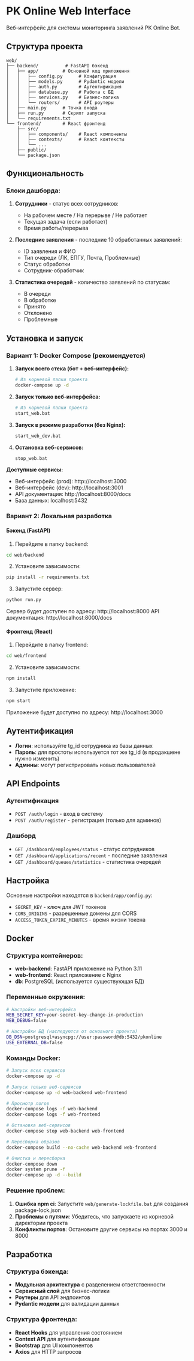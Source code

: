 # PK Online Web Interface

Веб-интерфейс для системы мониторинга заявлений PK Online Bot.

## Структура проекта

```
web/
├── backend/          # FastAPI бэкенд
│   ├── app/         # Основной код приложения
│   │   ├── config.py      # Конфигурация
│   │   ├── models.py      # Pydantic модели
│   │   ├── auth.py        # Аутентификация
│   │   ├── database.py    # Работа с БД
│   │   ├── services.py    # Бизнес-логика
│   │   └── routers/       # API роутеры
│   ├── main.py      # Точка входа
│   ├── run.py       # Скрипт запуска
│   └── requirements.txt
└── frontend/        # React фронтенд
    ├── src/
    │   ├── components/    # React компоненты
    │   ├── contexts/      # React контексты
    │   └── ...
    ├── public/
    └── package.json
```

## Функциональность

### Блоки дашборда:

1. **Сотрудники** - статус всех сотрудников:
   - На рабочем месте / На перерыве / Не работает
   - Текущая задача (если работает)
   - Время работы/перерыва

2. **Последние заявления** - последние 10 обработанных заявлений:
   - ID заявления и ФИО
   - Тип очереди (ЛК, ЕПГУ, Почта, Проблемные)
   - Статус обработки
   - Сотрудник-обработчик

3. **Статистика очередей** - количество заявлений по статусам:
   - В очереди
   - В обработке
   - Принято
   - Отклонено
   - Проблемные

## Установка и запуск

### Вариант 1: Docker Compose (рекомендуется)

1. **Запуск всего стека (бот + веб-интерфейс):**
   ```bash
   # Из корневой папки проекта
   docker-compose up -d
   ```

2. **Запуск только веб-интерфейса:**
   ```bash
   # Из корневой папки проекта
   start_web.bat
   ```

3. **Запуск в режиме разработки (без Nginx):**
   ```bash
   start_web_dev.bat
   ```

4. **Остановка веб-сервисов:**
   ```bash
   stop_web.bat
   ```

**Доступные сервисы:**
- Веб-интерфейс (prod): http://localhost:3000
- Веб-интерфейс (dev): http://localhost:3001
- API документация: http://localhost:8000/docs
- База данных: localhost:5432

### Вариант 2: Локальная разработка

#### Бэкенд (FastAPI)

1. Перейдите в папку backend:
```bash
cd web/backend
```

2. Установите зависимости:
```bash
pip install -r requirements.txt
```

3. Запустите сервер:
```bash
python run.py
```

Сервер будет доступен по адресу: http://localhost:8000
API документация: http://localhost:8000/docs

#### Фронтенд (React)

1. Перейдите в папку frontend:
```bash
cd web/frontend
```

2. Установите зависимости:
```bash
npm install
```

3. Запустите приложение:
```bash
npm start
```

Приложение будет доступно по адресу: http://localhost:3000

## Аутентификация

- **Логин**: используйте tg_id сотрудника из базы данных
- **Пароль**: для простоты используется тот же tg_id (в продакшене нужно изменить)
- **Админы**: могут регистрировать новых пользователей

## API Endpoints

### Аутентификация
- `POST /auth/login` - вход в систему
- `POST /auth/register` - регистрация (только для админов)

### Дашборд
- `GET /dashboard/employees/status` - статус сотрудников
- `GET /dashboard/applications/recent` - последние заявления
- `GET /dashboard/queues/statistics` - статистика очередей

## Настройка

Основные настройки находятся в `backend/app/config.py`:

- `SECRET_KEY` - ключ для JWT токенов
- `CORS_ORIGINS` - разрешенные домены для CORS
- `ACCESS_TOKEN_EXPIRE_MINUTES` - время жизни токена

## Docker

### Структура контейнеров:
- **web-backend**: FastAPI приложение на Python 3.11
- **web-frontend**: React приложение с Nginx
- **db**: PostgreSQL (используется существующая БД)

### Переменные окружения:
```bash
# Настройки веб-интерфейса
WEB_SECRET_KEY=your-secret-key-change-in-production
WEB_DEBUG=false

# Настройки БД (наследуются от основного проекта)
DB_DSN=postgresql+asyncpg://user:password@db:5432/pkonline
USE_EXTERNAL_DB=false
```

### Команды Docker:
```bash
# Запуск всех сервисов
docker-compose up -d

# Запуск только веб-сервисов
docker-compose up -d web-backend web-frontend

# Просмотр логов
docker-compose logs -f web-backend
docker-compose logs -f web-frontend

# Остановка веб-сервисов
docker-compose stop web-backend web-frontend

# Пересборка образов
docker-compose build --no-cache web-backend web-frontend

# Очистка и пересборка
docker-compose down
docker system prune -f
docker-compose up -d --build
```

### Решение проблем:

1. **Ошибка npm ci**: Запустите `web/generate-lockfile.bat` для создания package-lock.json
2. **Проблемы с путями**: Убедитесь, что запускаете из корневой директории проекта
3. **Конфликты портов**: Остановите другие сервисы на портах 3000 и 8000

## Разработка

### Структура бэкенда:
- **Модульная архитектура** с разделением ответственности
- **Сервисный слой** для бизнес-логики
- **Роутеры** для API эндпоинтов
- **Pydantic модели** для валидации данных

### Структура фронтенда:
- **React Hooks** для управления состоянием
- **Context API** для аутентификации
- **Bootstrap** для UI компонентов
- **Axios** для HTTP запросов 